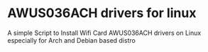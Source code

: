 # AWUS036ACH drivers for linux

A simple Script to Install Wifi Card AWUS036ACH drivers on Linux especially for Arch and  Debian based distro
